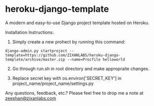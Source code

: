 # heroku-django-template
A modern and easy-to-use Django project template hosted on Heroku.

Installation Instructions:

1) Simply create a new prohect by running this command:
```shell
django-admin.py startproject --template=https://github.com/ZIXANLABS/heroku-django-template/archive/master.zip --name=Procfile helloworld
```
2) Go through run.sh in root directory and make appropraite changes.

3) Replace secret key with os.environ['SECRET_KEY'] in project_name/project_name/settings.py

Any questions, feedback, etc.? Please feel free to drop me a note at zeeshan@zixanlabs.com
